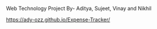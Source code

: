 Web Technology Project By-
Aditya, Sujeet, Vinay and Nikhil

https://ady-ozz.github.io/Expense-Tracker/
